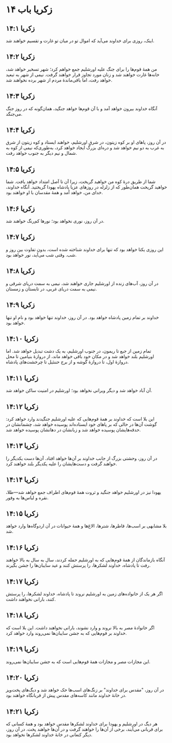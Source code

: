 # زکریا باب ۱۴

## زکریا ۱۴:۱
اینک، روزی برای خداوند می‌آید که اموال تو در میان تو غارت و تقسیم خواهند شد.

## زکریا ۱۴:۲
من همهٔ قوم‌ها را برای جنگ علیه اورشلیم جمع خواهم کرد؛ شهر تسخیر خواهد شد، خانه‌ها غارت خواهند شد و زنان مورد تجاوز قرار خواهند گرفت. نیمی از شهر به تبعید خواهد رفت، اما باقی‌ماندهٔ مردم از شهر برده نخواهند شد.

## زکریا ۱۴:۳
آنگاه خداوند بیرون خواهد آمد و با آن قوم‌ها خواهد جنگید، همان‌گونه که در روز جنگ می‌جنگد.

## زکریا ۱۴:۴
در آن روز، پاهای او بر کوه زیتون، در شرق اورشلیم، خواهند ایستاد و کوه زیتون از شرق به غرب به دو نیم خواهد شد و دره‌ای بزرگ ایجاد خواهد کرد، به‌طوری‌که نیمی از کوه به شمال و نیم دیگر به جنوب خواهد رفت.

## زکریا ۱۴:۵
شما از طریق درهٔ کوه من خواهید گریخت، زیرا آن تا آصل امتداد خواهد یافت. شما خواهید گریخت همان‌طور که از زلزله در روزهای عزیا پادشاه یهودا گریختید. آنگاه خداوند، خدای من، خواهد آمد و همهٔ مقدسان با او خواهند بود.

## زکریا ۱۴:۶
در آن روز، نوری نخواهد بود؛ نورها کم‌رنگ خواهند شد.

## زکریا ۱۴:۷
این روزی یکتا خواهد بود که تنها برای خداوند شناخته شده است، بدون تفاوت بین روز و شب. وقتی شب می‌آید، نور خواهد بود.

## زکریا ۱۴:۸
در آن روز، آب‌های زنده از اورشلیم جاری خواهند شد، نیمی به سمت دریای شرقی و نیمی به سمت دریای غربی، در تابستان و زمستان.

## زکریا ۱۴:۹
خداوند بر تمام زمین پادشاه خواهد بود. در آن روز، خداوند تنها خواهد بود و نام او تنها خواهد بود.

## زکریا ۱۴:۱۰
تمام زمین از جبع تا ریمون، در جنوب اورشلیم، به یک دشت تبدیل خواهد شد. اما اورشلیم بلند خواهد شد و در مکان خود باقی خواهد ماند، از دروازهٔ بنیامین تا محل دروازهٔ اول، تا دروازهٔ گوشه و از برج حننئیل تا چرخشت‌های پادشاه.

## زکریا ۱۴:۱۱
آن آباد خواهد شد و دیگر ویرانی نخواهد بود؛ اورشلیم در امنیت ساکن خواهد شد.

## زکریا ۱۴:۱۲
این بلا است که خداوند بر همهٔ قوم‌هایی که علیه اورشلیم جنگیدند وارد خواهد کرد: گوشت آن‌ها در حالی که بر پاهای خود ایستاده‌اند پوسیده خواهد شد، چشمانشان در حدقه‌هایشان پوسیده خواهد شد و زبانشان در دهانشان پوسیده خواهد شد.

## زکریا ۱۴:۱۳
در آن روز، وحشتی بزرگ از جانب خداوند بر آن‌ها خواهد افتاد. آن‌ها دست یکدیگر را خواهند گرفت و دست‌هایشان را علیه یکدیگر بلند خواهند کرد.

## زکریا ۱۴:۱۴
یهودا نیز در اورشلیم خواهد جنگید و ثروت همهٔ قوم‌های اطراف جمع خواهد شد—طلا، نقره و لباس‌ها به وفور.

## زکریا ۱۴:۱۵
بلا مشابهی بر اسب‌ها، قاطرها، شترها، الاغ‌ها و همهٔ حیوانات در آن اردوگاه‌ها وارد خواهد شد.

## زکریا ۱۴:۱۶
آنگاه بازماندگان از همهٔ قوم‌هایی که به اورشلیم حمله کردند، سال به سال به بالا خواهند رفت تا پادشاه، خداوند لشکرها، را پرستش کنند و عید سایبان‌ها را جشن بگیرند.

## زکریا ۱۴:۱۷
اگر هر یک از خانواده‌های زمین به اورشلیم نروند تا پادشاه، خداوند لشکرها، را پرستش کنند، بارانی نخواهند داشت.

## زکریا ۱۴:۱۸
اگر خانوادهٔ مصر به بالا نروند و وارد نشوند، بارانی نخواهند داشت. این بلا است که خداوند بر قوم‌هایی که به جشن سایبان‌ها نمی‌روند وارد خواهد کرد.

## زکریا ۱۴:۱۹
این مجازات مصر و مجازات همهٔ قوم‌هایی است که به جشن سایبان‌ها نمی‌روند.

## زکریا ۱۴:۲۰
در آن روز، "مقدس برای خداوند" بر زنگ‌های اسب‌ها حک خواهد شد و دیگ‌های پخت‌وپز در خانهٔ خداوند مانند کاسه‌های مقدس پیش از قربانگاه خواهند بود.

## زکریا ۱۴:۲۱
هر دیگ در اورشلیم و یهودا برای خداوند لشکرها مقدس خواهد بود و همهٔ کسانی که برای قربانی می‌آیند، برخی از آن‌ها را خواهند گرفت و در آن‌ها خواهند پخت. در آن روز، دیگر کنعانی در خانهٔ خداوند لشکرها نخواهد بود.
